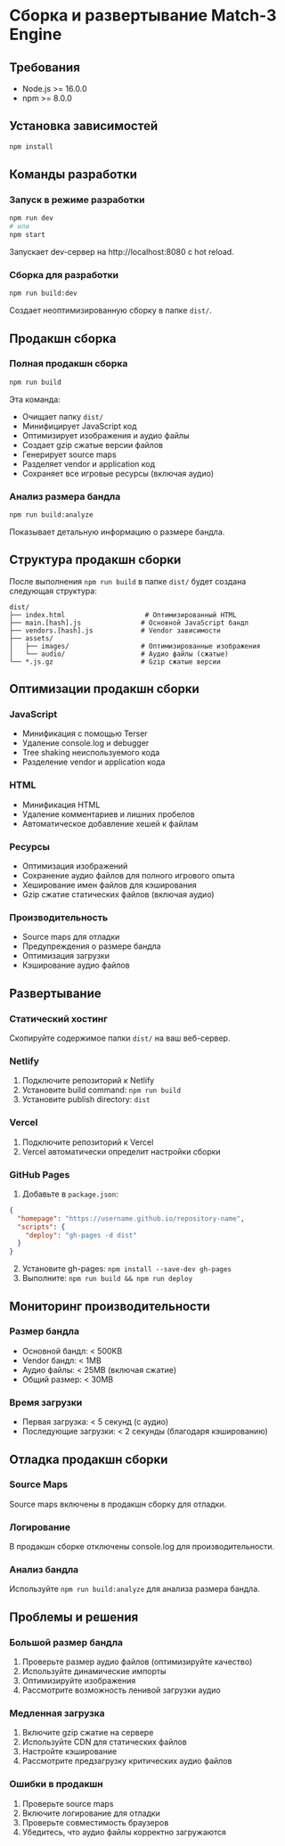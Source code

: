 # Сборка и развертывание Match-3 Engine

## Требования

- Node.js >= 16.0.0
- npm >= 8.0.0

## Установка зависимостей

```bash
npm install
```

## Команды разработки

### Запуск в режиме разработки
```bash
npm run dev
# или
npm start
```

Запускает dev-сервер на http://localhost:8080 с hot reload.

### Сборка для разработки
```bash
npm run build:dev
```

Создает неоптимизированную сборку в папке `dist/`.

## Продакшн сборка

### Полная продакшн сборка
```bash
npm run build
```

Эта команда:
- Очищает папку `dist/`
- Минифицирует JavaScript код
- Оптимизирует изображения и аудио файлы
- Создает gzip сжатые версии файлов
- Генерирует source maps
- Разделяет vendor и application код
- Сохраняет все игровые ресурсы (включая аудио)

### Анализ размера бандла
```bash
npm run build:analyze
```

Показывает детальную информацию о размере бандла.

## Структура продакшн сборки

После выполнения `npm run build` в папке `dist/` будет создана следующая структура:

```
dist/
├── index.html                    # Оптимизированный HTML
├── main.[hash].js               # Основной JavaScript бандл
├── vendors.[hash].js            # Vendor зависимости
├── assets/
│   ├── images/                  # Оптимизированные изображения
│   └── audio/                   # Аудио файлы (сжатые)
└── *.js.gz                      # Gzip сжатые версии
```

## Оптимизации продакшн сборки

### JavaScript
- Минификация с помощью Terser
- Удаление console.log и debugger
- Tree shaking неиспользуемого кода
- Разделение vendor и application кода

### HTML
- Минификация HTML
- Удаление комментариев и лишних пробелов
- Автоматическое добавление хешей к файлам

### Ресурсы
- Оптимизация изображений
- Сохранение аудио файлов для полного игрового опыта
- Хеширование имен файлов для кэширования
- Gzip сжатие статических файлов (включая аудио)

### Производительность
- Source maps для отладки
- Предупреждения о размере бандла
- Оптимизация загрузки
- Кэширование аудио файлов

## Развертывание

### Статический хостинг

Скопируйте содержимое папки `dist/` на ваш веб-сервер.

### Netlify

1. Подключите репозиторий к Netlify
2. Установите build command: `npm run build`
3. Установите publish directory: `dist`

### Vercel

1. Подключите репозиторий к Vercel
2. Vercel автоматически определит настройки сборки

### GitHub Pages

1. Добавьте в `package.json`:
```json
{
  "homepage": "https://username.github.io/repository-name",
  "scripts": {
    "deploy": "gh-pages -d dist"
  }
}
```

2. Установите gh-pages: `npm install --save-dev gh-pages`
3. Выполните: `npm run build && npm run deploy`

## Мониторинг производительности

### Размер бандла
- Основной бандл: < 500KB
- Vendor бандл: < 1MB
- Аудио файлы: < 25MB (включая сжатие)
- Общий размер: < 30MB

### Время загрузки
- Первая загрузка: < 5 секунд (с аудио)
- Последующие загрузки: < 2 секунды (благодаря кэшированию)

## Отладка продакшн сборки

### Source Maps
Source maps включены в продакшн сборку для отладки.

### Логирование
В продакшн сборке отключены console.log для производительности.

### Анализ бандла
Используйте `npm run build:analyze` для анализа размера бандла.

## Проблемы и решения

### Большой размер бандла
1. Проверьте размер аудио файлов (оптимизируйте качество)
2. Используйте динамические импорты
3. Оптимизируйте изображения
4. Рассмотрите возможность ленивой загрузки аудио

### Медленная загрузка
1. Включите gzip сжатие на сервере
2. Используйте CDN для статических файлов
3. Настройте кэширование
4. Рассмотрите предзагрузку критических аудио файлов

### Ошибки в продакшн
1. Проверьте source maps
2. Включите логирование для отладки
3. Проверьте совместимость браузеров
4. Убедитесь, что аудио файлы корректно загружаются 